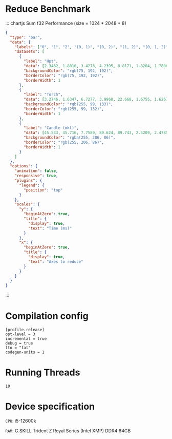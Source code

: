 # Reduce Benchmark

::: chartjs Sum f32 Performance (size = 1024 * 2048 * 8)
```json
{
  "type": "bar",
  "data": {
    "labels": ["0", "1", "2", "(0, 1)", "(0, 2)", "(1, 2)", "(0, 1, 2)"],
    "datasets": [
      {
        "label": "Hpt",
        "data": [2.3462, 1.8010, 3.4273, 4.2395, 8.8171, 1.8204, 1.7806],
        "backgroundColor": "rgb(75, 192, 192)",
        "borderColor": "rgb(75, 192, 192)",
        "borderWidth": 1
      },
      {
        "label": "Torch",
        "data": [3.2746, 1.6347, 6.7277, 3.9968, 22.668, 1.6755, 1.6267],
        "backgroundColor": "rgb(255, 99, 133)",
        "borderColor": "rgb(255, 99, 132)",
        "borderWidth": 1
      },
      {
        "label": "Candle (mkl)",
        "data": [45.533, 45.716, 7.7589, 89.624, 89.743, 2.4209, 2.4785],
        "backgroundColor": "rgba(255, 206, 86)",
        "borderColor": "rgb(255, 206, 86)",
        "borderWidth": 1
      }
    ]
  },
  "options": {
    "animation": false,
    "responsive": true,
    "plugins": {
      "legend": {
        "position": "top"
      }
    },
    "scales": {
      "y": {
        "beginAtZero": true,
        "title": {
          "display": true,
          "text": "Time (ms)"
        }
      },
      "x": {
        "beginAtZero": true,
        "title": {
          "display": true,
          "text": "Axes to reduce"
        }
      }
    }
  }
}
```
:::

# Compilation config
```cargo
[profile.release]
opt-level = 3
incremental = true
debug = true
lto = "fat"
codegen-units = 1
```

# Running Threads
`10`

# Device specification
`CPU`: i5-12600k

`RAM`: G.SKILL Trident Z Royal Series (Intel XMP) DDR4 64GB